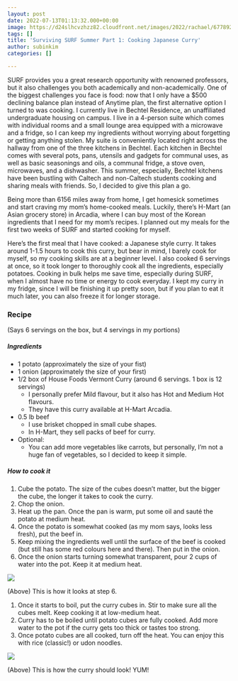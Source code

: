 ```yaml
---
layout: post
date: 2022-07-13T01:13:32.000+00:00
image: https://d24slhcvzhzz82.cloudfront.net/images/2022/rachael/67789294668__7442B7F6-DF06-457B-831C-56645ADD6B94.png
tags: []
title: 'Surviving SURF Summer Part 1: Cooking Japanese Curry'
author: subinkim
categories: []

---
```

SURF provides you a great research opportunity with renowned professors, but it also challenges you both academically and non-academically. One of the biggest challenges you face is food: now that I only have a $500 declining balance plan instead of Anytime plan, the first alternative option I turned to was cooking. I currently live in Bechtel Residence, an unaffiliated undergraduate housing on campus. I live in a 4-person suite which comes with individual rooms and a small lounge area equipped with a microwave and a fridge, so I can keep my ingredients without worrying about forgetting or getting anything stolen. My suite is conveniently located right across the hallway from one of the three kitchens in Bechtel. Each kitchen in Bechtel comes with several pots, pans, utensils and gadgets for communal uses, as well as basic seasonings and oils, a communal fridge, a stove oven, microwaves, and a dishwasher. This summer, especially, Bechtel kitchens have been bustling with Caltech and non-Caltech students cooking and sharing meals with friends. So, I decided to give this plan a go.

Being more than 6156 miles away from home, I get homesick sometimes and start craving my mom’s home-cooked meals. Luckily, there’s H-Mart (an Asian grocery store) in Arcadia, where I can buy most of the Korean ingredients that I need for my mom’s recipes. I planned out my meals for the first two weeks of SURF and started cooking for myself.

Here’s the first meal that I have cooked: a Japanese style curry. It takes around 1-1.5 hours to cook this curry, but bear in mind, I barely cook for myself, so my cooking skills are at a beginner level. I also cooked 6 servings at once, so it took longer to thoroughly cook all the ingredients, especially potatoes. Cooking in bulk helps me save time, especially during SURF, when I almost have no time or energy to cook everyday. I kept my curry in my fridge, since I will be finishing it up pretty soon, but if you plan to eat it much later, you can also freeze it for longer storage.

### Recipe

(Says 6 servings on the box, but 4 servings in my portions)

##### Ingredients

* 1 potato (approximately the size of your fist)
* 1 onion (approximately the size of your first)
* 1/2 box of House Foods Vermont Curry (around 6 servings. 1 box is 12 servings)
  * I personally prefer Mild flavour, but it also has Hot and Medium Hot flavours.
  * They have this curry available at H-Mart Arcadia.
* 0.5 lb beef
  * I use brisket chopped in small cube shapes.
  * In H-Mart, they sell packs of beef for curry.
* Optional:
  * You can add more vegetables like carrots, but personally, I’m not a huge fan of vegetables, so I decided to keep it simple.

##### How to cook it

1. Cube the potato. The size of the cubes doesn’t matter, but the bigger the cube, the longer it takes to cook the curry.
2. Chop the onion.
3. Heat up the pan. Once the pan is warm, put some oil and sauté the potato at medium heat.
4. Once the potato is somewhat cooked (as my mom says, looks less fresh), put the beef in.
5. Keep mixing the ingredients well until the surface of the beef is cooked (but still has some red colours here and there). Then put in the onion.
6. Once the onion starts turning somewhat transparent, pour 2 cups of water into the pot. Keep it at medium heat.

![](https://d24slhcvzhzz82.cloudfront.net/images/2022/rachael/67789294668__7442B7F6-DF06-457B-831C-56645ADD6B94.png)

(Above) This is how it looks at step 6.

1. Once it starts to boil, put the curry cubes in. Stir to make sure all the cubes melt. Keep cooking it at low-medium heat.
2. Curry has to be boiled until potato cubes are fully cooked. Add more water to the pot if the curry gets too thick or tastes too strong.
3. Once potato cubes are all cooked, turn off the heat. You can enjoy this with rice (classic!) or udon noodles.

![](https://d24slhcvzhzz82.cloudfront.net/images/2022/rachael/67789324624__633B4F57-AD61-48B1-924E-478FF988217C.png)

(Above) This is how the curry should look! YUM!